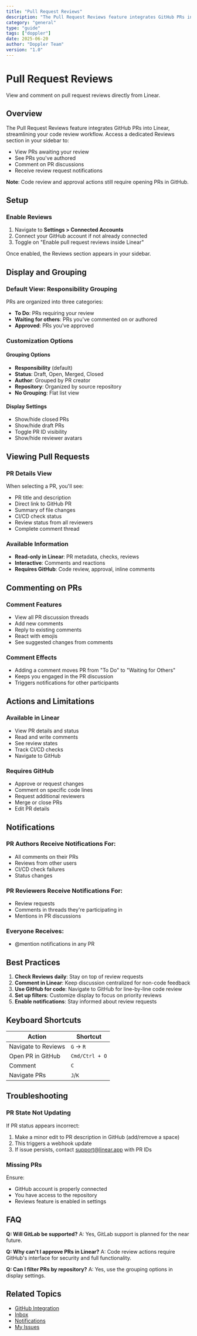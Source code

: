 ```yaml
---
title: "Pull Request Reviews"
description: "The Pull Request Reviews feature integrates GitHub PRs into Linear, streamlining your code review workflow. Access a dedicated Reviews section in your sidebar to:"
category: "general"
type: "guide"
tags: ["doppler"]
date: 2025-06-20
author: "Doppler Team"
version: "1.0"
---
```


# Pull Request Reviews

View and comment on pull request reviews directly from Linear.

## Overview

The Pull Request Reviews feature integrates GitHub PRs into Linear, streamlining your code review workflow. Access a dedicated Reviews section in your sidebar to:

- View PRs awaiting your review
- See PRs you've authored
- Comment on PR discussions
- Receive review request notifications

**Note**: Code review and approval actions still require opening PRs in GitHub.

## Setup

### Enable Reviews

1. Navigate to **Settings > Connected Accounts**
2. Connect your GitHub account if not already connected
3. Toggle on "Enable pull request reviews inside Linear"

Once enabled, the Reviews section appears in your sidebar.

## Display and Grouping

### Default View: Responsibility Grouping

PRs are organized into three categories:
- **To Do**: PRs requiring your review
- **Waiting for others**: PRs you've commented on or authored
- **Approved**: PRs you've approved

### Customization Options

#### Grouping Options
- **Responsibility** (default)
- **Status**: Draft, Open, Merged, Closed
- **Author**: Grouped by PR creator
- **Repository**: Organized by source repository
- **No Grouping**: Flat list view

#### Display Settings
- Show/hide closed PRs
- Show/hide draft PRs
- Toggle PR ID visibility
- Show/hide reviewer avatars

## Viewing Pull Requests

### PR Details View

When selecting a PR, you'll see:
- PR title and description
- Direct link to GitHub PR
- Summary of file changes
- CI/CD check status
- Review status from all reviewers
- Complete comment thread

### Available Information
- **Read-only in Linear**: PR metadata, checks, reviews
- **Interactive**: Comments and reactions
- **Requires GitHub**: Code review, approval, inline comments

## Commenting on PRs

### Comment Features
- View all PR discussion threads
- Add new comments
- Reply to existing comments
- React with emojis
- See suggested changes from comments

### Comment Effects
- Adding a comment moves PR from "To Do" to "Waiting for Others"
- Keeps you engaged in the PR discussion
- Triggers notifications for other participants

## Actions and Limitations

### Available in Linear
- View PR details and status
- Read and write comments
- See review states
- Track CI/CD checks
- Navigate to GitHub

### Requires GitHub
- Approve or request changes
- Comment on specific code lines
- Request additional reviewers
- Merge or close PRs
- Edit PR details

## Notifications

### PR Authors Receive Notifications For:
- All comments on their PRs
- Reviews from other users
- CI/CD check failures
- Status changes

### PR Reviewers Receive Notifications For:
- Review requests
- Comments in threads they're participating in
- Mentions in PR discussions

### Everyone Receives:
- @mention notifications in any PR

## Best Practices

1. **Check Reviews daily**: Stay on top of review requests
2. **Comment in Linear**: Keep discussion centralized for non-code feedback
3. **Use GitHub for code**: Navigate to GitHub for line-by-line code review
4. **Set up filters**: Customize display to focus on priority reviews
5. **Enable notifications**: Stay informed about review requests

## Keyboard Shortcuts

| Action | Shortcut |
|--------|----------|
| Navigate to Reviews | `G` → `R` |
| Open PR in GitHub | `Cmd/Ctrl + O` |
| Comment | `C` |
| Navigate PRs | `J`/`K` |

## Troubleshooting

### PR State Not Updating

If PR status appears incorrect:
1. Make a minor edit to PR description in GitHub (add/remove a space)
2. This triggers a webhook update
3. If issue persists, contact support@linear.app with PR IDs

### Missing PRs

Ensure:
- GitHub account is properly connected
- You have access to the repository
- Reviews feature is enabled in settings

## FAQ

**Q: Will GitLab be supported?**
A: Yes, GitLab support is planned for the near future.

**Q: Why can't I approve PRs in Linear?**
A: Code review actions require GitHub's interface for security and full functionality.

**Q: Can I filter PRs by repository?**
A: Yes, use the grouping options in display settings.

## Related Topics

- [GitHub Integration](../integrations/github.md)
- [Inbox](inbox.md)
- [Notifications](notifications.md)
- [My Issues](my-issues.md)

